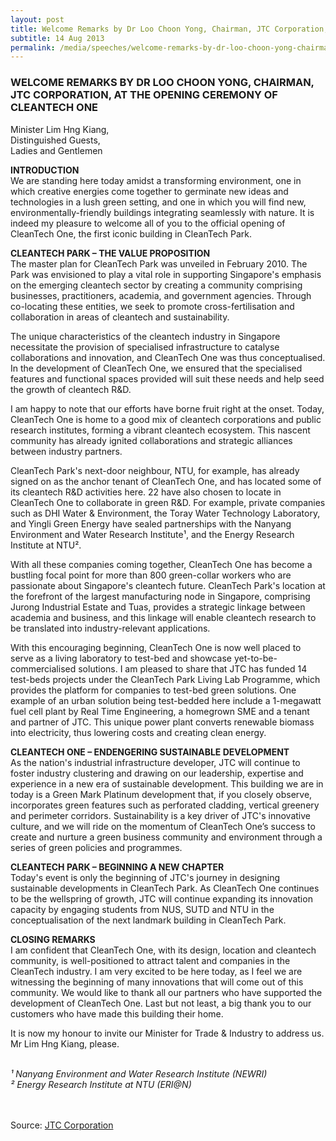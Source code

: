 ```yaml
---
layout: post
title: Welcome Remarks by Dr Loo Choon Yong, Chairman, JTC Corporation, at the Opening Ceremony of Cleantech One
subtitle: 14 Aug 2013
permalink: /media/speeches/welcome-remarks-by-dr-loo-choon-yong-chairman-jtc-corporation-at-the-opening-ceremony-of-cleantech-one
---
```


### WELCOME REMARKS BY DR LOO CHOON YONG, CHAIRMAN, JTC CORPORATION, AT THE OPENING CEREMONY OF CLEANTECH ONE

Minister Lim Hng Kiang,  
Distinguished Guests,  
Ladies and Gentlemen

**INTRODUCTION**  
We are standing here today amidst a transforming environment, one in which creative energies come together to germinate new ideas and technologies in a lush green setting, and one in which you will find new, environmentally-friendly buildings integrating seamlessly with nature. It is indeed my pleasure to welcome all of you to the official opening of CleanTech One, the first iconic building in CleanTech Park.

**CLEANTECH PARK – THE VALUE PROPOSITION**  
The master plan for CleanTech Park was unveiled in February 2010. The Park was envisioned to play a vital role in supporting Singapore's emphasis on the emerging cleantech sector by creating a community comprising businesses, practitioners, academia, and government agencies. Through co-locating these entities, we seek to promote cross-fertilisation and collaboration in areas of cleantech and sustainability. 

The unique characteristics of the cleantech industry in Singapore necessitate the provision of specialised infrastructure to catalyse collaborations and innovation, and CleanTech One was thus conceptualised. In the development of CleanTech One, we ensured that the specialised features and functional spaces provided will suit these needs and help seed the growth of cleantech R&D.

I am happy to note that our efforts have borne fruit right at the onset. Today, CleanTech One is home to a good mix of cleantech corporations and public research institutes, forming a vibrant cleantech ecosystem. This nascent community has already ignited collaborations and strategic alliances between industry partners.

CleanTech Park's next-door neighbour, NTU, for example, has already signed on as the anchor tenant of CleanTech One, and has located some of its cleantech R&D activities here. 22 have also chosen to locate in CleanTech One to collaborate in green R&D. For example, private companies such as DHI Water & Environment, the Toray Water Technology Laboratory, and Yingli Green Energy have sealed partnerships with the Nanyang Environment and Water Research Institute¹, and the Energy Research Institute at NTU².

With all these companies coming together, CleanTech One has become a bustling focal point for more than 800 green-collar workers who are passionate about Singapore's cleantech future. CleanTech Park's location at the forefront of the largest manufacturing node in Singapore, comprising Jurong Industrial Estate and Tuas, provides a strategic linkage between academia and business, and this linkage will enable cleantech research to be translated into industry-relevant applications.

With this encouraging beginning, CleanTech One is now well placed to serve as a living laboratory to test-bed and showcase yet-to-be-commercialised solutions. I am pleased to share that JTC has funded 14 test-beds projects under the CleanTech Park Living Lab Programme, which provides the platform for companies to test-bed green solutions. One example of an urban solution being test-bedded here include a 1-megawatt fuel cell plant by Real Time Engineering, a homegrown SME and a tenant and partner of JTC. This unique power plant converts renewable biomass into electricity, thus lowering costs and creating clean energy.

**CLEANTECH ONE – ENDENGERING SUSTAINABLE DEVELOPMENT**  
As the nation's industrial infrastructure developer, JTC will continue to foster industry clustering and drawing on our leadership, expertise and experience in a new era of sustainable development. This building we are in today is a Green Mark Platinum development that, if you closely observe, incorporates green features such as perforated cladding, vertical greenery and perimeter corridors. Sustainability is a key driver of JTC's innovative culture, and we will ride on the momentum of CleanTech One’s success to create and nurture a green business community and environment through a series of green policies and programmes.

**CLEANTECH PARK – BEGINNING A NEW CHAPTER**  
Today's event is only the beginning of JTC's journey in designing sustainable developments in CleanTech Park. As CleanTech One continues to be the wellspring of growth, JTC will continue expanding its innovation capacity by engaging students from NUS, SUTD and NTU in the conceptualisation of the next landmark building in CleanTech Park.

**CLOSING REMARKS**  
I am confident that CleanTech One, with its design, location and cleantech community, is well-positioned to attract talent and companies in the CleanTech industry. I am very excited to be here today, as I feel we are witnessing the beginning of many innovations that will come out of this community. We would like to thank all our partners who have supported the development of CleanTech One. Last but not least, a big thank you to our customers who have made this building their home.

It is now my honour to invite our Minister for Trade & Industry to address us. Mr Lim Hng Kiang, please.
<br><br>

*¹ Nanyang Environment and Water Research Institute (NEWRI)*  
*² Energy Research Institute at NTU (ERI@N)*
<br><br><br>

Source: [<a href="https://www.jtc.gov.sg/Pages/default.aspx" target="_blank">JTC Corporation</a>](https://www.jtc.gov.sg/Pages/default.aspx)